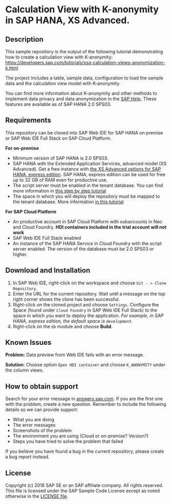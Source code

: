 # Calculation View with K-anonymity in SAP HANA, XS Advanced.
## Description
This sample repository is the output of the following tutorial demonstrating how to create a calculation view with K-anonymity: https://developers.sap.com/tutorials/xsa-calculation-views-anonymization-k.html 

The project includes a table, sample data, configuration to load the sample data and the calculation view model with K-anonymity. 

You can find more information about K-anonymity and other methods to implement data privacy and data anonymization in the [SAP Help](https://help.sap.com/viewer/d48b808bcde547eea7f30bb101cb62b6/1.0.0.0/en-US). These features are available as of SAP HANA 2.0 SPS03.

## Requirements
This repository can be cloned into SAP Web IDE for SAP HANA on premise or SAP Web IDE Full Stack on SAP Cloud Platform.

**For on-premise**

- Minimum version of SAP HANA is 2.0 SPS03.
- SAP HANA with the Extended Application Services, advanced model (XS Advanced). Get a free instance with [the XS Advanced options for SAP HANA, express edition](https://developers.sap.com/topics/sap-hana-express.html).  SAP HANA, express edition can be used for free up to 32 GB of RAM even for productive use.
- The script server must be enabled in the tenant database. 
You can find more information in [this step by step tutorial](https://developers.sap.com/tutorials/hxe-enable-script-server.html)
- The space in which you will deploy the repository must be mapped to the tenant database. 
More information [in this tutorial](https://www.sap.com/developer/tutorials/xsa-tenant-db-space.html)

**For SAP Cloud Platform**

- An productive account in SAP Cloud Platform with subaccounts in Neo and Cloud Foundry. **HDI containers included in the trial account will not work**
- SAP Web IDE Full Stack enabled
- An instance of the SAP HANA Service in Cloud Foundry with the script server enabled. The version of the database must be 2.0 SPS03 or higher. 


## Download and Installation
1.  In SAP Web IDE, right-click on the workspace and choose `Git - > Clone Repository`. 
2.  Enter the URL for the current repository. Wait until a message on the top right corner shows the clone has been successful.
3.  Right-click on the cloned project and choose `Settings`. Configure the Space (found under `Cloud Foundry` in SAP Web IDE Full Stack) to the space in which you want to deploy the application. _For example, in SAP HANA, express edition, the default space is `development`._
3.  Right-click on the `db` module and choose **Build**.

## Known Issues

**Problem:** Data preview from Web IDE fails with an error message.

**Solution**: Choose option `Open HDI container` and choose `K_ANONYMITY` under the column views.



## How to obtain support

Search for your error message in [answers.sap.com](https://answers.sap.com/index.html). If you are the first one with the problem, create a new question. Remember to include the following details so we can provide support:
- What you are doing
- The error messages
- Screenshots of the problem
- The environment you are using (Cloud or on-premise? Version?)
- Steps you have tried to solve the problem that failed

If you believe you have found a bug in the current repository, please create a bug report instead.

## License
Copyright (c) 2018 SAP SE or an SAP affiliate company. All rights reserved.
This file is licensed under the SAP Sample Code License except as noted otherwise in the [LICENSE file](https://github.com/SAP/hana-xsa-calculation-view-anonymity/blob/master/LICENSE).

